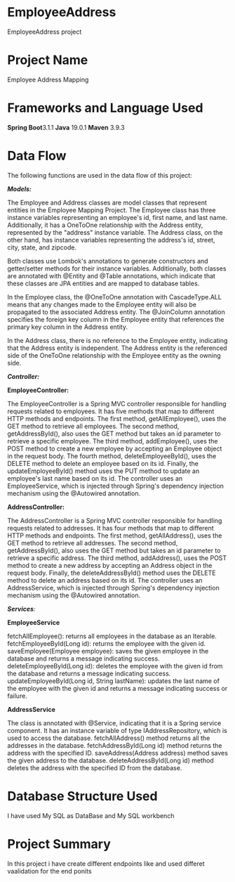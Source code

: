 # EmployeeAddress
EmployeeAddress project
# Project Name
Employee Address Mapping

# Frameworks and Language Used
**Spring Boot**3.1.1
**Java** 19.0.1
**Maven** 3.9.3

# Data Flow
The following functions are used in the data flow of this project:

_**Models:**_

The Employee and Address classes are model classes that represent entities in the Employee Mapping Project. The Employee class has three instance variables representing an employee's id, first name, and last name. Additionally, it has a OneToOne relationship with the Address entity, represented by the "address" instance variable. The Address class, on the other hand, has instance variables representing the address's id, street, city, state, and zipcode.

Both classes use Lombok's annotations to generate constructors and getter/setter methods for their instance variables. Additionally, both classes are annotated with @Entity and @Table annotations, which indicate that these classes are JPA entities and are mapped to database tables.

In the Employee class, the @OneToOne annotation with CascadeType.ALL means that any changes made to the Employee entity will also be propagated to the associated Address entity. The @JoinColumn annotation specifies the foreign key column in the Employee entity that references the primary key column in the Address entity.

In the Address class, there is no reference to the Employee entity, indicating that the Address entity is independent. The Address entity is the referenced side of the OneToOne relationship with the Employee entity as the owning side.


_**Controller:**_ 

**EmployeeController:**

The EmployeeController is a Spring MVC controller responsible for handling requests related to employees. 
It has five methods that map to different HTTP methods and endpoints. 
The first method, getAllEmployee(), uses the GET method to retrieve all employees. 
The second method, getAddressById(), also uses the GET method but takes an id parameter to retrieve a specific employee. 
The third method, addEmployee(), uses the POST method to create a new employee by accepting an Employee object in the request body.
The fourth method, deleteEmployeeById(), uses the DELETE method to delete an employee based on its id. Finally, 
  the updateEmployeeById() method uses the PUT method to update an employee's last name based on its id. The controller uses an EmployeeService, which is injected through Spring's dependency injection mechanism using the @Autowired annotation.


**AddressController:**

The AddressController is a Spring MVC controller responsible for handling requests related to addresses. It has four methods that map to different HTTP methods and endpoints. 
The first method, getAllAddress(), uses the GET method to retrieve all addresses. 
The second method, getAddressById(), also uses the GET method but takes an id parameter to retrieve a specific address. 
The third method, addAddress(), uses the POST method to create a new address by accepting an Address object in the request body. 
Finally, the deleteAddressById() method uses the DELETE method to delete an address based on its id. The controller uses an AddressService, which is injected through Spring's dependency injection mechanism using the @Autowired annotation.



_**Services**:_ 

**EmployeeService**

fetchAllEmployee(): returns all employees in the database as an Iterable.
fetchEmployeeById(Long id): returns the employee with the given id.
saveEmployee(Employee employee): saves the given employee in the database and returns a message indicating success.
deleteEmployeeById(Long id): deletes the employee with the given id from the database and returns a message indicating success.
updateEmployeeById(Long id, String lastName): updates the last name of the employee with the given id and returns a message indicating success or failure.

**AddressService**

The class is annotated with @Service, indicating that it is a Spring service component.
It has an instance variable of type IAddressRepository, which is used to access the database.
fetchAllAddress() method returns all the addresses in the database.
fetchAddressById(Long id) method returns the address with the specified ID.
saveAddress(Address address) method saves the given address to the database.
deleteAddressById(Long id) method deletes the address with the specified ID from the database.


# Database Structure Used
I have used My SQL as DataBase
and My SQL workbench

# Project Summary
In this project i have create different endpoints like and used differet vaalidation for the end ponits

